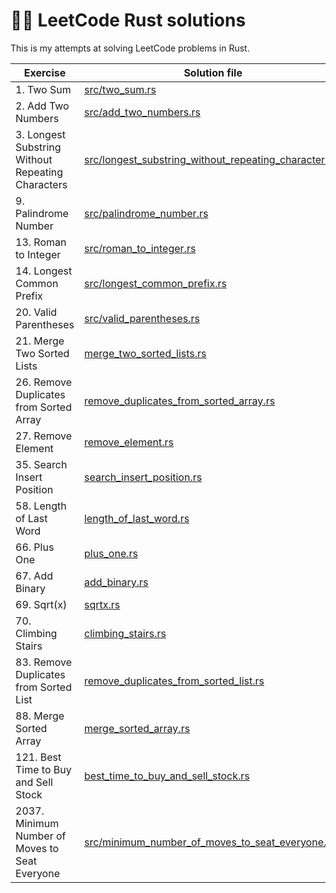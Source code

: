 # 👨‍🎓 LeetCode Rust solutions
This is my attempts at solving LeetCode problems in Rust.

| Exercise                                          | Solution file                                                                                                  | Runtime | Memory |
|---------------------------------------------------|----------------------------------------------------------------------------------------------------------------|---------|--------|
| 1. Two Sum                                        | [src/two_sum.rs](src/two_sum.rs)                                                                               | 0 ms    | 2.5 MB |
| 2. Add Two Numbers                                | [src/add_two_numbers.rs](src/two_sum.rs)                                                                       | 7 ms    | 2.2 MB |
| 3. Longest Substring Without Repeating Characters | [src/longest_substring_without_repeating_characters.rs](src/longest_substring_without_repeating_characters.rs) | 1132 ms | 2.1 MB |
| 9. Palindrome Number                              | [src/palindrome_number.rs](src/palindrome_number.rs)                                                           | 8 ms    | 2 MB   |
| 13. Roman to Integer                              | [src/roman_to_integer.rs](src/roman_to_integer.rs)                                                             | 7 ms    | 2.1 MB |
| 14. Longest Common Prefix                         | [src/longest_common_prefix.rs](src/longest_common_prefix.rs)                                                   | 0 ms    | 2.1 MB |
| 20. Valid Parentheses                             | [src/valid_parentheses.rs](src/valid_parentheses.rs)                                                           | 0 ms    | 2 MB   |
| 21. Merge Two Sorted Lists                        | [merge_two_sorted_lists.rs](src/merge_two_sorted_lists.rs)                                                     | 0 ms    | 2 MB   |
| 26. Remove Duplicates from Sorted Array           | [remove_duplicates_from_sorted_array.rs](src/remove_duplicates_from_sorted_array.rs)                           | 0 ms    | 2.4 MB |
| 27. Remove Element                                | [remove_element.rs](src/remove_element.rs)                                                                     | 0 ms    | 2.1 MB |
| 35. Search Insert Position                        | [search_insert_position.rs](src/search_insert_position.rs)                                                     | 1 ms    | 2.1 MB |
| 58. Length of Last Word                           | [length_of_last_word.rs](src/length_of_last_word.rs)                                                           | 0 ms    | 2 MB   |
| 66. Plus One                                      | [plus_one.rs](src/plus_one.rs)                                                                                 | 1 ms    | 2.3 MB |
| 67. Add Binary                                    | [add_binary.rs](src/add_binary.rs)                                                                             | 3 ms    | 2.4 MB |
| 69. Sqrt(x)                                       | [sqrtx.rs](src/sqrtx.rs)                                                                                       | 0 ms    | 2.6 MB |
| 70. Climbing Stairs                               | [climbing_stairs.rs](src/climbing_stairs.rs)                                                                   | 1 ms    | 2.1 MB |
| 83. Remove Duplicates from Sorted List            | [remove_duplicates_from_sorted_list.rs](src/remove_duplicates_from_sorted_list.rs)                             | 3 ms    | 2.4 MB |
| 88. Merge Sorted Array                            | [merge_sorted_array.rs](src/merge_sorted_array.rs)                                                             | 1 ms    | 2 MB   |
| 121. Best Time to Buy and Sell Stock              | [best_time_to_buy_and_sell_stock.rs](src/best_time_to_buy_and_sell_stock.rs)                                   | 8 ms    | 3 MB   |
| 2037. Minimum Number of Moves to Seat Everyone    | [src/minimum_number_of_moves_to_seat_everyone.rs](src/minimum_number_of_moves_to_seat_everyone.rs)             | 4 ms    | 2.2 MB |

